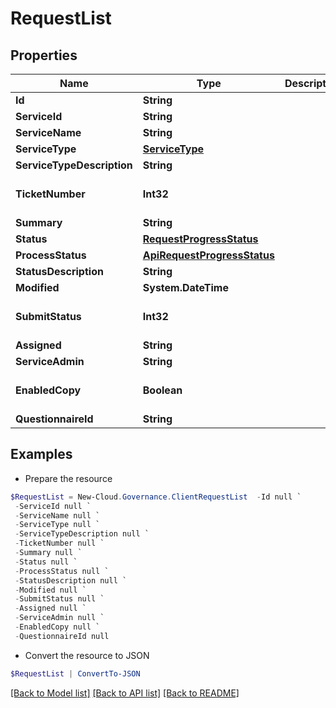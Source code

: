 # RequestList
## Properties

Name | Type | Description | Notes
------------ | ------------- | ------------- | -------------
**Id** | **String** |  | [optional] 
**ServiceId** | **String** |  | [optional] 
**ServiceName** | **String** |  | [optional] 
**ServiceType** | [**ServiceType**](ServiceType.md) |  | [optional] 
**ServiceTypeDescription** | **String** |  | [optional] 
**TicketNumber** | **Int32** |  | [optional] [default to 0]
**Summary** | **String** |  | [optional] 
**Status** | [**RequestProgressStatus**](RequestProgressStatus.md) |  | [optional] 
**ProcessStatus** | [**ApiRequestProgressStatus**](ApiRequestProgressStatus.md) |  | [optional] 
**StatusDescription** | **String** |  | [optional] 
**Modified** | **System.DateTime** |  | [optional] 
**SubmitStatus** | **Int32** |  | [optional] [default to 0]
**Assigned** | **String** |  | [optional] 
**ServiceAdmin** | **String** |  | [optional] 
**EnabledCopy** | **Boolean** |  | [optional] [default to $false]
**QuestionnaireId** | **String** |  | [optional] 

## Examples

- Prepare the resource
```powershell
$RequestList = New-Cloud.Governance.ClientRequestList  -Id null `
 -ServiceId null `
 -ServiceName null `
 -ServiceType null `
 -ServiceTypeDescription null `
 -TicketNumber null `
 -Summary null `
 -Status null `
 -ProcessStatus null `
 -StatusDescription null `
 -Modified null `
 -SubmitStatus null `
 -Assigned null `
 -ServiceAdmin null `
 -EnabledCopy null `
 -QuestionnaireId null
```

- Convert the resource to JSON
```powershell
$RequestList | ConvertTo-JSON
```

[[Back to Model list]](../README.md#documentation-for-models) [[Back to API list]](../README.md#documentation-for-api-endpoints) [[Back to README]](../README.md)

